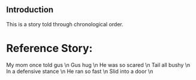 ## Introduction
This is a story told through chronological order.


# Reference Story:
My mom once told gus \n
Gus hug \n
He was so scared \n
Tail all bushy \n
In a defensive stance \n
He ran so fast \n
Slid into a door \n